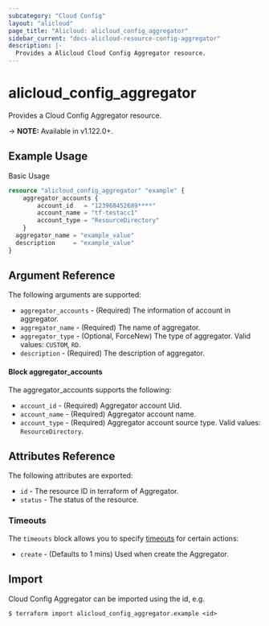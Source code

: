 ```yaml
---
subcategory: "Cloud Config"
layout: "alicloud"
page_title: "Alicloud: alicloud_config_aggregator"
sidebar_current: "docs-alicloud-resource-config-aggregator"
description: |-
  Provides a Alicloud Cloud Config Aggregator resource.
---
```


# alicloud\_config\_aggregator

Provides a Cloud Config Aggregator resource.

-> **NOTE:** Available in v1.122.0+.

## Example Usage

Basic Usage

```terraform
resource "alicloud_config_aggregator" "example" {
    aggregator_accounts {
        account_id   = "123968452689****"
        account_name = "tf-testacc1"
        account_type = "ResourceDirectory"
    }
  aggregator_name = "example_value"
  description     = "example_value"
}

```

## Argument Reference

The following arguments are supported:

* `aggregator_accounts` - (Required) The information of account in aggregator.
* `aggregator_name` - (Required) The name of aggregator.
* `aggregator_type` - (Optional, ForceNew) The type of aggregator. Valid values: `CUSTOM`, `RD`.
* `description` - (Required) The description of aggregator.

#### Block aggregator_accounts

The aggregator_accounts supports the following: 

* `account_id` - (Required) Aggregator account Uid.
* `account_name` - (Required) Aggregator account name.
* `account_type` - (Required) Aggregator account source type. Valid values: `ResourceDirectory`.

## Attributes Reference

The following attributes are exported:

* `id` - The resource ID in terraform of Aggregator.
* `status` - The status of the resource.

### Timeouts

The `timeouts` block allows you to specify [timeouts](https://www.terraform.io/docs/configuration-0-11/resources.html#timeouts) for certain actions:

* `create` - (Defaults to 1 mins) Used when create the Aggregator.

## Import

Cloud Config Aggregator can be imported using the id, e.g.

```
$ terraform import alicloud_config_aggregator.example <id>
```